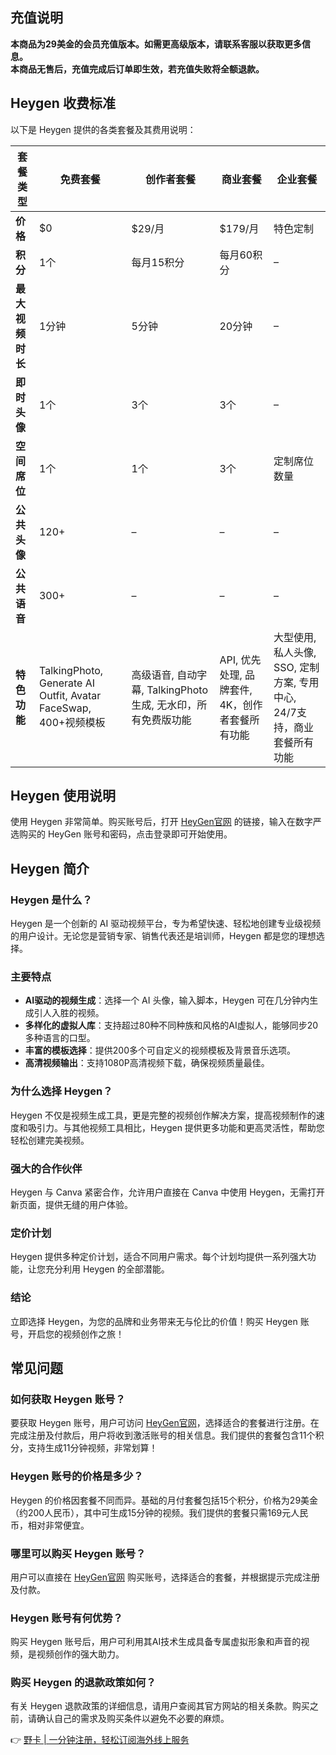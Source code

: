 ## 充值说明
**本商品为29美金的会员充值版本。如需更高级版本，请联系客服以获取更多信息。**  
**本商品无售后，充值完成后订单即生效，若充值失败将全额退款。**

## Heygen 收费标准
以下是 Heygen 提供的各类套餐及其费用说明：

| 套餐类型   | 免费套餐 | 创作者套餐 | 商业套餐 | 企业套餐         |
|------------|----------|------------|----------|-----------------|
| **价格**   | $0       | $29/月     | $179/月  | 特色定制        |
| **积分**   | 1个      | 每月15积分  | 每月60积分| –               |
| **最大视频时长** | 1分钟    | 5分钟      | 20分钟    | –               |
| **即时头像** | 1个      | 3个        | 3个      | –               |
| **空间席位** | 1个      | 1个        | 3个      | 定制席位数量    |
| **公共头像** | 120+     | –          | –        | –               |
| **公共语音** | 300+     | –          | –        | –               |
| **特色功能** | TalkingPhoto, Generate AI Outfit, Avatar FaceSwap, 400+视频模板 | 高级语音, 自动字幕, TalkingPhoto生成, 无水印，所有免费版功能 | API, 优先处理, 品牌套件, 4K，创作者套餐所有功能 | 大型使用, 私人头像, SSO, 定制方案, 专用中心, 24/7支持，商业套餐所有功能 |

## Heygen 使用说明
使用 Heygen 非常简单。购买账号后，打开 [HeyGen官网](https://heygen.com/) 的链接，输入在数字严选购买的 HeyGen 账号和密码，点击登录即可开始使用。

## Heygen 简介
### Heygen 是什么？
Heygen 是一个创新的 AI 驱动视频平台，专为希望快速、轻松地创建专业级视频的用户设计。无论您是营销专家、销售代表还是培训师，Heygen 都是您的理想选择。

### 主要特点
- **AI驱动的视频生成**：选择一个 AI 头像，输入脚本，Heygen 可在几分钟内生成引人入胜的视频。
- **多样化的虚拟人库**：支持超过80种不同种族和风格的AI虚拟人，能够同步20多种语言的口型。
- **丰富的模板选择**：提供200多个可自定义的视频模板及背景音乐选项。
- **高清视频输出**：支持1080P高清视频下载，确保视频质量最佳。

### 为什么选择 Heygen？
Heygen 不仅是视频生成工具，更是完整的视频创作解决方案，提高视频制作的速度和吸引力。与其他视频工具相比，Heygen 提供更多功能和更高灵活性，帮助您轻松创建完美视频。

### 强大的合作伙伴
Heygen 与 Canva 紧密合作，允许用户直接在 Canva 中使用 Heygen，无需打开新页面，提供无缝的用户体验。

### 定价计划
Heygen 提供多种定价计划，适合不同用户需求。每个计划均提供一系列强大功能，让您充分利用 Heygen 的全部潜能。

### 结论
立即选择 Heygen，为您的品牌和业务带来无与伦比的价值！购买 Heygen 账号，开启您的视频创作之旅！

## 常见问题

### 如何获取 Heygen 账号？
要获取 Heygen 账号，用户可访问 [HeyGen官网](https://heygen.com/)，选择适合的套餐进行注册。在完成注册及付款后，用户将收到激活账号的相关信息。我们提供的套餐包含11个积分，支持生成11分钟视频，非常划算！

### Heygen 账号的价格是多少？
Heygen 的价格因套餐不同而异。基础的月付套餐包括15个积分，价格为29美金（约200人民币），其中可生成15分钟的视频。我们提供的套餐只需169元人民币，相对非常便宜。

### 哪里可以购买 Heygen 账号？
用户可以直接在 [HeyGen官网](https://heygen.com/) 购买账号，选择适合的套餐，并根据提示完成注册及付款。

### Heygen 账号有何优势？
购买 Heygen 账号后，用户可利用其AI技术生成具备专属虚拟形象和声音的视频，是视频创作的强大助力。

### 购买 Heygen 的退款政策如何？
有关 Heygen 退款政策的详细信息，请用户查阅其官方网站的相关条款。购买之前，请确认自己的需求及购买条件以避免不必要的麻烦。

👉 [野卡 | 一分钟注册，轻松订阅海外线上服务](https://bit.ly/bewildcard)